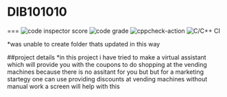 # DIB101010
===
![code inspector score](https://www.code-inspector.com/project/24697/score/svg)
![code grade](https://www.code-inspector.com/project/24697/status/svg)
![cppcheck-action](https://github.com/stepin654321/MiniProject_Template/workflows/cppcheck-action/badge.svg)
![C/C++ CI](https://github.com/stepin654321/MiniProject_Template/workflows/C/C++%20CI/badge.svg)

*was unable to create folder thats updated in this way

 ##project details
 *in this project i have tried to make a virtual assistant which will provide you with the coupons to do shopping at the 
 vending machines because there is no assitant for you but but for a marketing startegy one can use providing
 discounts at vending machines without manual work a screen will help with this
 

